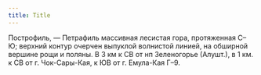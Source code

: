```yaml
---
title: Title
---
```


Построфиль, — Петрафиль массивная лесистая гора, протяженная С–Ю; верхний контур
очерчен выпуклой волнистой линией, на обширной вершине рощи и поляны. В 3 км к
СВ от нп Зеленогорье (Алушт.), в 1 км. к СВ от г. Чок-Сары-Кая, к ЮВ от г.
Емула-Кая Г–9.
